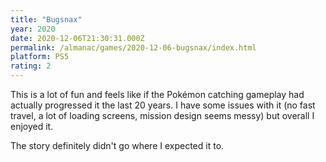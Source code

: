```yaml
---
title: "Bugsnax"
year: 2020
date: 2020-12-06T21:30:31.000Z
permalink: /almanac/games/2020-12-06-bugsnax/index.html
platform: PS5
rating: 2
---
```


This is a lot of fun and feels like if the Pokémon catching gameplay had actually progressed it the last 20 years. I have some issues with it (no fast travel, a lot of loading screens, mission design seems messy) but overall I enjoyed it.

The story definitely didn't go where I expected it to.